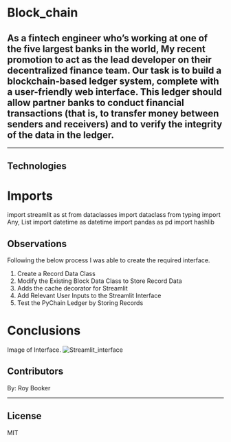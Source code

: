 # Block_chain


## As a fintech engineer who’s working at one of the five largest banks in the world, My recent promotion to act as the lead developer on their decentralized finance team. Our task is to build a blockchain-based ledger system, complete with a user-friendly web interface. This ledger should allow partner banks to conduct financial transactions (that is, to transfer money between senders and receivers) and to verify the integrity of the data in the ledger. ##


--------

## Technologies

# Imports
import streamlit as st
from dataclasses import dataclass
from typing import Any, List
import datetime as datetime
import pandas as pd
import hashlib


## Observations
Following the below process I was able to create the required interface. 
1. Create a Record Data Class
2. Modify the Existing Block Data Class to Store Record Data
3. Adds the cache decorator for Streamlit
4. Add Relevant User Inputs to the Streamlit Interface
5. Test the PyChain Ledger by Storing Records


# Conclusions
Image of Interface.
![Streamlit_interface](../images/Block_chain_ledger.png)

## Contributors

By: Roy Booker

---

## License

MIT

